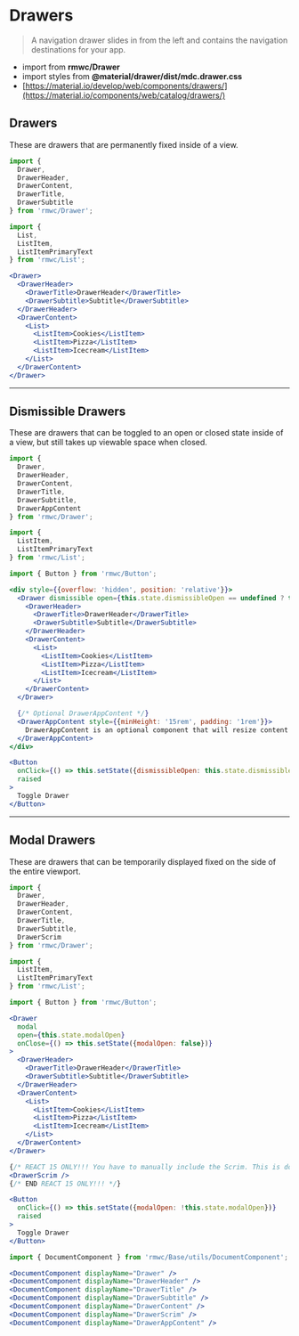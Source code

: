 # Drawers

> A navigation drawer slides in from the left and contains the navigation destinations for your app.

- import from **rmwc/Drawer**  
- import styles from **@material/drawer/dist/mdc.drawer.css**
- [https://material.io/develop/web/components/drawers/](https://material.io/components/web/catalog/drawers/)

## Drawers

These are drawers that are permanently fixed inside of a view.

```jsx render
import {
  Drawer,
  DrawerHeader,
  DrawerContent,
  DrawerTitle,
  DrawerSubtitle
} from 'rmwc/Drawer';

import {
  List,
  ListItem,
  ListItemPrimaryText
} from 'rmwc/List';

<Drawer>
  <DrawerHeader>
    <DrawerTitle>DrawerHeader</DrawerTitle>
    <DrawerSubtitle>Subtitle</DrawerSubtitle>
  </DrawerHeader>
  <DrawerContent>
    <List>
      <ListItem>Cookies</ListItem>
      <ListItem>Pizza</ListItem>
      <ListItem>Icecream</ListItem>
    </List>
  </DrawerContent>
</Drawer>
```

---

## Dismissible Drawers

These are drawers that can be toggled to an open or closed state inside of a view, but still takes up viewable space when closed.

```jsx render
import {
  Drawer,
  DrawerHeader,
  DrawerContent,
  DrawerTitle,
  DrawerSubtitle,
  DrawerAppContent
} from 'rmwc/Drawer';

import {
  ListItem,
  ListItemPrimaryText
} from 'rmwc/List';

import { Button } from 'rmwc/Button';

<div style={{overflow: 'hidden', position: 'relative'}}>
  <Drawer dismissible open={this.state.dismissibleOpen == undefined ? true : this.state.dismissibleOpen}>
    <DrawerHeader>
      <DrawerTitle>DrawerHeader</DrawerTitle>
      <DrawerSubtitle>Subtitle</DrawerSubtitle>
    </DrawerHeader>
    <DrawerContent>
      <List>
        <ListItem>Cookies</ListItem>
        <ListItem>Pizza</ListItem>
        <ListItem>Icecream</ListItem>
      </List>
    </DrawerContent>
  </Drawer>

  {/* Optional DrawerAppContent */}
  <DrawerAppContent style={{minHeight: '15rem', padding: '1rem'}}>
    DrawerAppContent is an optional component that will resize content when the dismissible drawer is open and closed. It must be placed directly after the Drawer component.
  </DrawerAppContent>
</div>

<Button
  onClick={() => this.setState({dismissibleOpen: this.state.dismissibleOpen === undefined ? false : !this.state.dismissibleOpen})}
  raised
>
  Toggle Drawer
</Button>
```

---

## Modal Drawers

These are drawers that can be temporarily displayed fixed on the side of the entire viewport.

```jsx render
import {
  Drawer,
  DrawerHeader,
  DrawerContent,
  DrawerTitle,
  DrawerSubtitle,
  DrawerScrim
} from 'rmwc/Drawer';

import {
  ListItem,
  ListItemPrimaryText
} from 'rmwc/List';

import { Button } from 'rmwc/Button';

<Drawer
  modal
  open={this.state.modalOpen}
  onClose={() => this.setState({modalOpen: false})}
>
  <DrawerHeader>
    <DrawerTitle>DrawerHeader</DrawerTitle>
    <DrawerSubtitle>Subtitle</DrawerSubtitle>
  </DrawerHeader>
  <DrawerContent>
    <List>
      <ListItem>Cookies</ListItem>
      <ListItem>Pizza</ListItem>
      <ListItem>Icecream</ListItem>
    </List>
  </DrawerContent>
</Drawer>

{/* REACT 15 ONLY!!! You have to manually include the Scrim. This is done for you in React 16. */}
<DrawerScrim />
{/* END REACT 15 ONLY!!! */}

<Button
  onClick={() => this.setState({modalOpen: !this.state.modalOpen})}
  raised
>
  Toggle Drawer
</Button>
```

```jsx renderOnly
import { DocumentComponent } from 'rmwc/Base/utils/DocumentComponent';

<DocumentComponent displayName="Drawer" />
<DocumentComponent displayName="DrawerHeader" />
<DocumentComponent displayName="DrawerTitle" />
<DocumentComponent displayName="DrawerSubtitle" />
<DocumentComponent displayName="DrawerContent" />
<DocumentComponent displayName="DrawerScrim" />
<DocumentComponent displayName="DrawerAppContent" />
```
